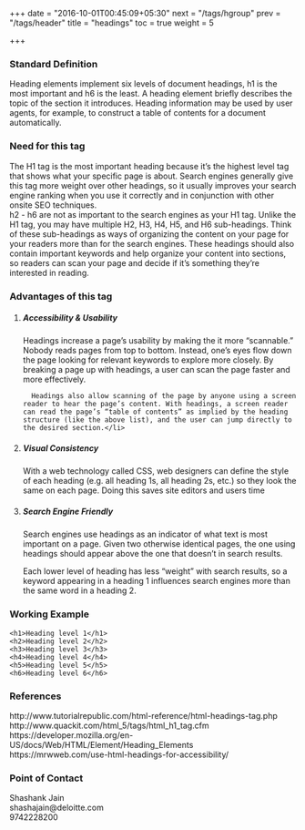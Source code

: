 +++
date = "2016-10-01T00:45:09+05:30"
next = "/tags/hgroup"
prev = "/tags/header"
title = "headings"
toc = true
weight = 5

+++

<h3>Standard Definition</h3>
Heading elements implement six levels of document headings, h1 is the most important and h6 is the least. A heading element briefly describes the topic of the section it introduces. Heading information may be used by user agents, for example, to construct a table of contents for a document automatically.

<h3>Need for this tag</h3>
The H1 tag is the most important heading because it’s the highest level tag that shows what your specific page is about. Search engines generally give this tag more weight over other headings, so it usually improves your search engine ranking when you use it correctly and in conjunction with other onsite SEO techniques.
<br>
h2 - h6  are not as important to the search engines as your H1 tag. Unlike the H1 tag, you may have multiple H2, H3, H4, H5, and H6 sub-headings. Think of these sub-headings as ways of organizing the content on your page for your readers more than for the search engines. These headings should also contain important keywords and help organize your content into sections, so readers can scan your page and decide if it’s something they’re interested in reading.

<h3>Advantages of this tag</h3>
<ol>
  <li><h5>Accessibility & Usability</h5>
      Headings increase a page’s usability by making the it more “scannable.” Nobody reads pages from top to bottom. Instead, one’s eyes flow down the page looking for relevant keywords to explore more closely. By breaking a page up with headings, a user can scan the page faster and more effectively.

      Headings also allow scanning of the page by anyone using a screen reader to hear the page’s content. With headings, a screen reader can read the page’s “table of contents” as implied by the heading structure (like the above list), and the user can jump directly to the desired section.</li>
  <li><h5>Visual Consistency</h5>
      With a web technology called CSS, web designers can define the style of each heading (e.g. all heading 1s, all heading 2s, etc.) so they look the same on each page. Doing this saves site editors and users time
  </li>
  <li><h5>Search Engine Friendly</h5>
  Search engines use headings as an indicator of what text is most important on a page. Given two otherwise identical pages, the one using headings should appear above the one that doesn’t in search results.

  Each lower level of heading has less “weight” with search results, so a keyword appearing in a heading 1 influences search engines more than the same word in a heading 2.
  </li>
</ol>

<h3>Working Example</h3>

    <h1>Heading level 1</h1>
    <h2>Heading level 2</h2>
    <h3>Heading level 3</h3>
    <h4>Heading level 4</h4>
    <h5>Heading level 5</h5>
    <h6>Heading level 6</h6>

<h3>References</h3>
http://www.tutorialrepublic.com/html-reference/html-headings-tag.php
<br>
http://www.quackit.com/html_5/tags/html_h1_tag.cfm
<br>
https://developer.mozilla.org/en-US/docs/Web/HTML/Element/Heading_Elements
<br>
https://mrwweb.com/use-html-headings-for-accessibility/

<h3>Point of Contact</h3>
Shashank Jain <br>
shashajain@deloitte.com <br>
9742228200
